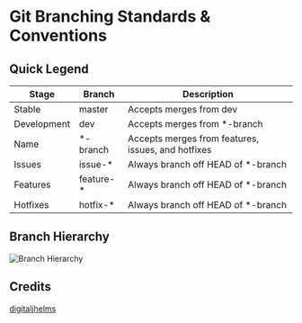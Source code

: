# Git Branching Standards & Conventions

## Quick Legend

<table>
  <thead>
    <tr>
      <th>Stage</th>
      <th>Branch</th>
      <th>Description</th>
    </tr>
  </thead>
  <tbody>
    <tr>
      <td>Stable</td>
      <td>master</td>
      <td>Accepts merges from dev</td>
    </tr>
    <tr>
      <td>Development</td>
      <td>dev</td>
      <td>Accepts merges from *-branch</td>
    </tr>
    <tr>
      <td>Name</td>
      <td>*-branch</td>
      <td>Accepts merges from features, issues, and hotfixes</td>
    </tr>
    <tr>
      <td>Issues</td>
      <td>issue-*</td>
      <td>Always branch off HEAD of *-branch</td>
    </tr>
    <tr>
      <td>Features</td>
      <td>feature-*</td>
      <td>Always branch off HEAD of *-branch</td>
    </tr>
    <tr>
      <td>Hotfixes</td>
      <td>hotfix-*</td>
      <td>Always branch off HEAD of *-branch</td>
    </tr>
  </tbody>
</table>

## Branch Hierarchy

![Branch Hierarchy](https://cloud.githubusercontent.com/assets/21231662/23155841/3734819c-f84f-11e6-888f-e25b550e38ab.png)

## Credits

[digitaljhelms](https://gist.github.com/digitaljhelms/4287848)